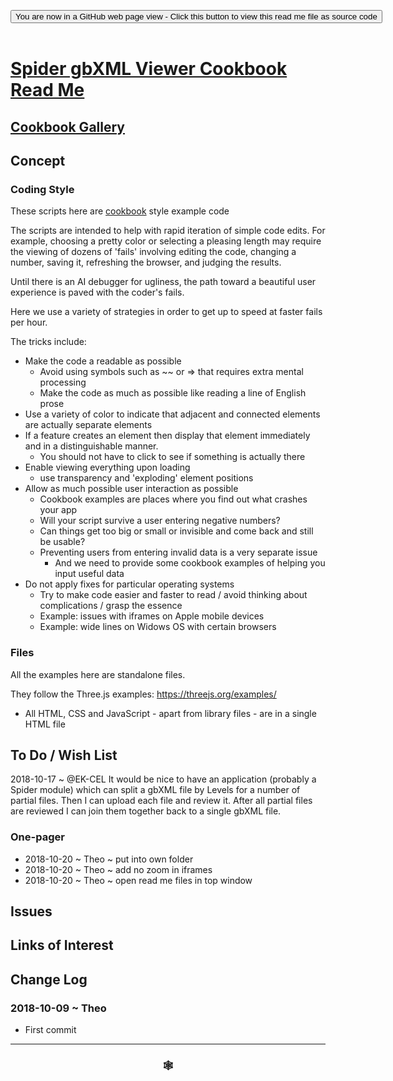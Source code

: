 
<span style=display:none; >[You are now in a GitHub source code view - click this link to view Read Me file as a web page]( https://www.ladybug.tools/spider-gbxml-tools/#cookbook/README.md "View file as a web page." ) </span>

<div><input type=button class = 'btn btn-secondary btn-sm' onclick="window.location.href='https://github.com/ladybug-tools/spider-gbxml-tools/blob/master/cookbook/README.md'";
value='You are now in a GitHub web page view - Click this button to view this read me file as source code' ></div>

<br>

# [Spider gbXML Viewer Cookbook Read Me]( #cookbook/README.md )

<!--
<iframe src=https://www.ladybug.tools/spider-gbxml-tools/cookbook/index.html width=100% height=500px >Iframes are not viewable in GitHub source code views</iframe>
_<small>Spider gbXML Viewer Cookbook</small>_

## Full Screen: [Spider gbXML Viewer Cookbook]( https://www.ladybug.tools/spider-gbxml-tools/cookbook/cookbook.html )
-->

## [Cookbook Gallery]( #cookbook/cookbook-viewer-one-pager.html )

## Concept

### Coding Style

These scripts here are [cookbook]( https://en.wikipedia.org/wiki/Cookbook#Usage_outside_the_world_of_food ) style example code

The scripts are intended to help with rapid iteration of simple code edits. For example, choosing a pretty color or selecting a pleasing length may require the viewing of dozens of 'fails' involving editing the code, changing a number, saving it, refreshing the browser, and judging the results.

Until there is an AI debugger for ugliness, the path toward a beautiful user experience is paved with the coder's fails.

Here we use a variety of strategies in order to get up to speed at faster fails per hour.

The tricks include:

* Make the code a readable as possible
	* Avoid using symbols such as ~~ or => that requires extra mental processing
	* Make the code as much as possible like reading a line of English prose
* Use a variety of color to indicate that adjacent and connected elements are actually separate elements
* If a feature creates an element then display that element immediately and in a distinguishable manner.
	* You should not have to click to see if something is actually there
* Enable viewing everything upon loading
	* use transparency and 'exploding' element positions
* Allow as much possible user interaction as possible
	* Cookbook examples are places where you find out what crashes your app
	* Will your script survive a user entering negative numbers?
	* Can things get too big or small or invisible and come back and still be usable?
	* Preventing users from entering invalid data is a very separate issue
		* And we need to provide some cookbook examples of helping you input useful data
* Do not apply fixes for particular operating systems
	* Try to make code easier and faster to read / avoid thinking about complications / grasp the essence
	* Example: issues with iframes on Apple mobile devices
	* Example: wide lines on Widows OS with certain browsers

### Files

All the examples here are standalone files.

They follow the Three.js examples: https://threejs.org/examples/

* All HTML, CSS and JavaScript - apart from library files - are in a single HTML file



## To Do / Wish List

2018-10-17 ~ @EK-CEL It would be nice to have an application (probably a Spider module) which can split a gbXML file by Levels for a number of partial files. Then I can upload each file and review it. After all partial files are reviewed I can join them together back to a single gbXML file.


### One-pager

* 2018-10-20 ~ Theo ~ put into own folder
* 2018-10-20 ~ Theo ~ add no zoom in iframes
* 2018-10-20 ~ Theo ~ open read me files in top window

## Issues



## Links of Interest



## Change Log

### 2018-10-09 ~ Theo

* First commit


***

### <center title="Howdy! My web is better than yours. ;-)" ><a href=javascript:window.scrollTo(0,0); style="text-decoration:none !important;" > &#x1f578; </a></center>




